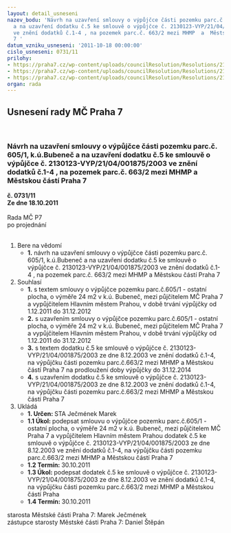 ```yaml
---
layout: detail_usneseni
nazev_bodu: 'Návrh na uzavření smlouvy o výpůjčce části pozemku parc.č. 605/1, k.ú.Bubeneč
  a na uzavření dodatku č.5 ke smlouvě o výpůjčce č. 2130123-VYP/21/04/001875/2003
  ve znění dodatků č.1-4 , na pozemek parc.č. 663/2 mezi MHMP  a  Městskou částí Praha
  7 '
datum_vzniku_usneseni: '2011-10-18 00:00:00'
cislo_usneseni: 0731/11
prilohy:
- https://praha7.cz/wp-content/uploads/councilResolution/Resolutions/21294/48-11-c.4__navrh_smlouvy_o_vypujcce.tif
- https://praha7.cz/wp-content/uploads/councilResolution/Resolutions/21294/48-11-c.5__navrh_dodatku_c.5.tif
- https://praha7.cz/wp-content/uploads/councilResolution/Resolutions/21294/48-11-c.6__puvodni_smlouvy_+_dodatky_1-4.tif
organ: rada
---
```

<div id="ucUsn_pList" class="usn">
	<span><h2>Usnesení rady MČ Praha 7 </h2>
<br></span><div class="standBody">
<span><h3>Návrh na uzavření smlouvy o výpůjčce části pozemku parc.č. 605/1, k.ú.Bubeneč a na uzavření dodatku č.5 ke smlouvě o výpůjčce č. 2130123-VYP/21/04/001875/2003 ve znění dodatků č.1-4 , na pozemek parc.č. 663/2 mezi MHMP  a  Městskou částí Praha 7 </h3></span><div class="center">
		<strong>č. 0731/11</strong><br>
	</div>
<div class="center">
		<strong>Ze dne 18.10.2011</strong><br><br>
	</div>Rada MČ P7<br> po projednání<br><br><ol>
<li>Bere na vědomí<ul><li>
<strong>1.</strong> návrh na uzavření smlouvy o výpůjčce části pozemku parc.č. 605/1, k.ú.Bubeneč a na uzavření dodatku č.5 ke smlouvě o výpůjčce č. 2130123-VYP/21/04/001875/2003 ve znění dodatků č.1-4 , na pozemek parc.č. 663/2 mezi MHMP  a  Městskou částí Praha 7 </li></ul>
</li>
<li>Souhlasí<ul>
<li>
<strong>1.</strong> s textem smlouvy o výpůjčce  pozemku parc.č.605/1 - ostatní plocha, o výměře 24 m2 v k.ú. Bubeneč, mezi půjčitelem MČ Praha 7 a vypůjčitelem Hlavním městem Prahou, v době trvání výpůjčky od 1.12.2011 do 31.12.2012</li>
<li>
<strong>2.</strong> s uzavřením smlouvy o výpůjčce  pozemku parc.č.605/1 - ostatní plocha, o výměře 24 m2 v k.ú. Bubeneč, mezi půjčitelem MČ Praha 7 a vypůjčitelem Hlavním městem Prahou, v době trvání výpůjčky od 1.12.2011 do 31.12.2012</li>
<li>
<strong>3.</strong> s textem dodatku č.5 ke smlouvě o výpůjčce č. 2130123-VYP/21/04/001875/2003 ze dne 8.12.2003 ve znění dodatků č.1-4, na výpůjčku části pozemku parc.č.663/2 mezi MHMP  a  Městskou částí Praha 7 na prodloužení doby výpůjčky do 31.12.2014 </li>
<li>
<strong>4.</strong> s uzavřením dodatku č.5 ke smlouvě o výpůjčce č. 2130123-VYP/21/04/001875/2003 ze dne 8.12.2003 ve znění dodatků č.1-4, na výpůjčku části pozemku parc.č.663/2 mezi MHMP  a  Městskou částí Praha 7      </li>
</ul>
</li>
<li>Ukládá<ul>
<li>
<strong>1. Určen: </strong>STA Ječmének Marek</li>
<li>
<strong>1.1 Úkol: </strong>podepsat smlouvu  o výpůjčce  pozemku parc.č.605/1 - ostatní plocha, o výměře 24 m2 v k.ú. Bubeneč, mezi půjčitelem MČ Praha 7 a vypůjčitelem Hlavním městem Prahou  dodatek  č.5 ke smlouvě o výpůjčce č. 2130123-VYP/21/04/001875/2003 ze dne 8.12.2003 ve znění dodatků č.1-4, na výpůjčku části pozemku parc.č.663/2 mezi MHMP  a  Městskou částí Praha 7 </li>
<li>
<strong>1.2 Termín: </strong>30.10.2011</li>
<li>
<strong>1.3 Úkol: </strong>podepsat dodatek  č.5 ke smlouvě o výpůjčce č. 2130123-VYP/21/04/001875/2003 ze dne 8.12.2003 ve znění dodatků č.1-4, na výpůjčku části pozemku parc.č.663/2 mezi MHMP  a  Městskou částí Praha </li>
<li>
<strong>1.4 Termín: </strong>30.10.2011</li>
</ul>
</li>
</ol>starosta Městské části Praha 7: Marek Ječmének<br>zástupce starosty Městské části Praha 7: Daniel Štěpán 
</div>
</div>